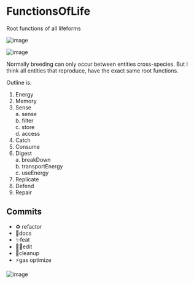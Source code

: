 # FunctionsOfLife

Root functions of all lifeforms

![image](https://filepeer.xyz/file/74f525d2-c469-4d0f-a2c9-4dd53ec65e35)

![image](https://user-images.githubusercontent.com/42151239/204063564-54cd5169-b398-46fb-9834-22870cbb25cc.png)

Normally breeding can only occur between entities cross-species. But I think all entities that reproduce, have the exact same root functions.

Outline is:

1. Energy
2. Memory
3. Sense  
   a. sense  
   b. filter  
   c. store  
   d. access
4. Catch
5. Consume
6. Digest  
   a. breakDown  
   b. transportEnergy  
   c. useEnergy
7. Replicate
8. Defend
9. Repair

## Commits

- ♻️ refactor
- 📝docs
- ✨feat
- 👷‍♂️edit
- 🎨cleanup
- ⚡️gas optimize

![image](https://i0.wp.com/crazycrittersinc.com/wp-content/uploads/2019/01/five-kingdom-classification-of-organisms-.jpg?fit=800%2C600&ssl=1)
